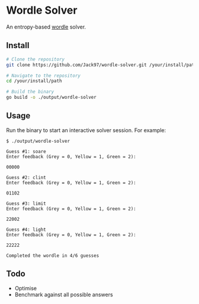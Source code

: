 # Wordle Solver

An entropy-based [wordle](https://www.powerlanguage.co.uk/wordle) solver.

## Install

```bash
# Clone the repository
git clone https://github.com/Jack97/wordle-solver.git /your/install/path

# Navigate to the repository
cd /your/install/path

# Build the binary
go build -o ./output/wordle-solver
```

## Usage

Run the binary to start an interactive solver session. For example:

```
$ ./output/wordle-solver

Guess #1: soare
Enter feedback (Grey = 0, Yellow = 1, Green = 2):

00000

Guess #2: clint
Enter feedback (Grey = 0, Yellow = 1, Green = 2):

01102

Guess #3: limit
Enter feedback (Grey = 0, Yellow = 1, Green = 2):

22002

Guess #4: light
Enter feedback (Grey = 0, Yellow = 1, Green = 2):

22222

Completed the wordle in 4/6 guesses
```

## Todo

* Optimise
* Benchmark against all possible answers
